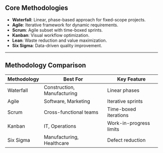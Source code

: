 ## Core Methodologies
- **Waterfall**: Linear, phase-based approach for fixed-scope projects.
- **Agile**: Iterative framework for dynamic requirements.
- **Scrum**: Agile subset with time-boxed sprints.
- **Kanban**: Visual workflow optimization.
- **Lean**: Waste reduction and value maximization.
- **Six Sigma**: Data-driven quality improvement.

---

## Methodology Comparison

| Methodology | Best For | Key Feature |
|-------------|----------|-------------|
| Waterfall   | Construction, Manufacturing | Linear phases |
| Agile       | Software, Marketing | Iterative sprints |
| Scrum       | Cross-functional teams | Time-boxed iterations |
| Kanban      | IT, Operations | Work-in-progress limits |
| Six Sigma   | Manufacturing, Healthcare | Defect reduction |


